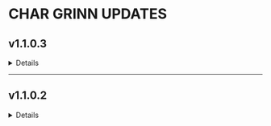 # CHAR GRINN UPDATES
## v1.1.0.3
<details>  

### PATCH RESOLUTIONS
  <details>

__Misplaced Fireplace__  
*Removed misplaced firewplace in Riverwood Trader*  

__Male Hair & Beards__  
*Rebuilt Bodyslide to apply proper hair & beard options for male NPCs*  

__Large Gemstones in Inventory__  
*Patches & fixes didn't work for all gems, removed ENB light mods until fix is built & applied*  

  </details>

### REMOVALS / CHANGES

#### ALL PROFILES
  <details>

--- 
##### ADDITIONS  
---  
**+SoS Uncloaked**  

--- 
##### REMOVALS  
---  
**-Dragonbone Ebonsteel Armor SE (mod no longer listed)**  
**-DragonLord Armor**  
**-Valkrie Armor**  
**-LOD Unloading Bug Fix**  
**-LOD Unloading Bug Fix - Settings Loader**  
**-ENB Particle Lights for Gemstones**  
**-ENB Particle Lights for ENB SE - Paragon Gems**  
**-ENB Light Inventory Fix (ELIF)**  
**-ENBLights Plus ELIF Compatibility**  
**-Giant gem on the menu fix**  

---  
##### UPDATES  
---  
**>Updated Unofficial Skyrim Special Edition Patch v4.2.9alpha**  
**>Updated Unofficial Skyrim Creation Club Content Patch v7.7**  
**>Updated Dynamic Activation Key v1.02**  
**>Updated Conditional Expressions v1.27**  
**>Updated Conditional Expressions for NPCs v1.28**  
**>Updated Navigator - Navmesh Fixes v1.5.2**    
**>Updated Caliente's Beautiful Bodies Enhancer CBBE v.2.0.1**  
**>Updated DynDOLOD 3.00 Alpha-148**  
**>Updated DynDOLOD Resource SE 3.00 vAlpha-45**  
**>Updated Char Grinn BodySlide Output**  
**>Updated Char Grinn DynDOLOD Output**  
**>Updated Char Grinn Main Menu Profile Wallpapers**  

  </details>

### MCO PROFILES  
  <details>

---  
##### REMOVALS
---   
**-Animations - Elden Rim Moveset (SCAR)**  
**-Animations - Elden Rim Moveset (SCAR)**  
**-Animations - Underwater Combat**  
 

  </details>

### OSTIM PROFILES
  <details>

--- 
##### ADDITIONS  
---  
**+OStim Standalone - Advanced Adult Animation Framework**  
**+OSmp - Automatic SMP physics toggle for OStim**  
**+Amormous Adventures for OStim**  
**+Amormous Adventures for OStim Standalone - Open Animations Patch and Fixes**  
**+oWintersun NG**  
**+NL_MCM - A Modular MCM Framework** 
**+OAhegao**  
**+HALOS Human HDT Tongue**  
**+HALOS HDT Tongues for OStim Standalone**  
**+OCum Ascended - Cum and Orgasm Mechanics for OStim**  
**+OStim NPCs - NPC Sex Lives Improved**  
**+OStim NPCs - NPC Sex Lives Improved - Settings Loader**  
**+Conjure Companion OStim NG**  
**+Morning Sex**  
**+OVamp -the other way to feed**  
**+Devour - Vampire Feeding Animations for OStim NG**  
**+Lovemaking Compendium for OStim Standalone**  
**+OStim Standalone Anal Animation Add On**  
**+Billyy Table Pack for OStim Standalone**  
**+Billyy Chair and Bench Pack for OStim Standalone**  
**+Night-blooming Violets for OStim Standalone**  
**+Delta of Venus - Sex Fantasies for OStim NG**  
**+Fencing In The Dark for OStim Standalone**  
**+Moon Lovemaking Compendium for OStim NG**  
**+Billyy Furniture Pack for OStim NG**  
**+OEquip**  
**+BakaFactory Ostim Port NG**  
**+OpenSex compatibility patch**  
**+Default.ini Patch - Anal Addon - Drago Foot Addon**  
**+Drago's Love Those Neighbours for OStim Standalone**  
**+Drago's Enchant Those Potions for OStim Standalone**  
**+Drago's Foot Animation Add On for OStim Standalone**  
**+OpenSex Anal Animations Add on**  
**+OpenSex Addon Hub**  
**+Randall's Fia Hug Pack OpenSex Add On**  
**+Open Animations Romance and Erotica**  
**+Feet Animation pack for OStim NG**  
**+Billyy Group animation pack for OStim NG - Extended Version**  
**+Nibbles Animation Pack for OStim**  
**+Billyy Lesbian Animation Pack for OStim**  
**+Billy Threesome animation pack for OStim NG**  
**+Billy Lesbian 3P animation pack for OStim NG**  

--- 
##### REMOVALS  
---  
**-ALL OSTIM NG mods & animations**  

  </details>
</details>

---  
## v1.1.0.2
<details>  

### PATCH RESOLUTIONS
  <details>

__CC Camping Supplies__  
*Square flames*

__Large Campfire__  
*Square smoke*

__Ancano__  
*Missing robes*

__Companion Hall Wall__  
*Wrong texture; removed*

__CG-TorchLevel-Patch__  
*Adjusted brightness, color, flicker, & radius*

__Dark Forests of Skyrim__  
*Disappearing trees, performance*

__CG-BaldNPCs-Patch__  
*Random bald NPCs*

__Smithing Progress Bar__  
*Overlapping progress bar*

__Elden Parry & Counter__  
*Unable to Bash*

__Myrwatch__  
*Floating, moving items*  

__Honeyside Thane of Riften__  
*Missing NobleShelf05 in multiple locations*  

__SOS Genital Slider__  
*Added functionality back to RaceMenu*  

__ENB Inventory Light Fix__  
*Large gemstones in inventory*
  </details>

### REMOVALS / CHANGES

#### ALL PROFILES
  <details>

##### ADDITIONS  
---  
**+All Dead Trees**  
**+Tamrielic Grass for ENB Compliex Grass** 
**+Universal Arrow Tracer**  
**+Myrwatch Statics**  
**+ZZJay's Wardrobe 3BA**  
**+[Christine] Dragon Berserkr**  
**+[Christine] Dragon Marauder**  
**+[Christine] Dragon Slaughter**  
**+[Christine] Gladiatorae Pack**  
**+[Christine] Venom Blade Maiden**  
**+[NINI] Cristal See-through**  
**+[NINI] Defied**  
**+[NINI] Karlstein**  
**+[NINI] Red Nose**  
**+The Wilds by HRT_WRX**  
*Custom track for Char Grinn*

--- 
##### REMOVALS  
---  
**-Realistic Grass Field**  
**-Dark Forests of Skyrim**  
**-Dark Forests of Skyrim: Solstheim Apocalypse**  
**-Elden Counter**  
**-Elden Parry**  
**-Precision Elden Parry Compatability toml**  
**-Stop on Slash: SSE**  
**-Steady Block: Block Animation Fix**  
**-Skyrim's Dead**  
**-Gallows of Skyrim**  
**-CBBE SMP**  
**-Autoscaler Disabler**  
**-Honeyside Thane of Riften**  
**-Vivid Landscapes Whiterun Parallax**  
**-Know Your Enemy: Traits and Resistances**

---  
##### UPDATES  
---  
**>Enabled XPMSE.esp**  
**>New Sunhelm Notifications Preset**  
**>Updated Gore v1.524**  
**>Updated Particle Patch for ENB v1.26**  
**>Updated Dynamic Key Activation v1.02**  
**>Updated Katana: Journey in the Shadows v2.0.1**  
**>Updated Immersive Equipment Displays v1.73 (IED)**  
**>Updated IED: NSFA64v2 Preset**  
*Built from scratch; hides accessories when nude / underwear*  
**>Updated Char Grinn Bodyslide Output**  
**>Updated Char Grinn DynDOLOD Output**  **Updated Char Grinn Grass Output**  
**>Updated Char Grinn Grass Cache Output**  
**>Updated Char Grinn Texgen Output**  
**>Updated Char Grinn xLOD Output**  
**>Updated ENB v0.494**  
**>Updated NO HOPE ENB**  
</details>

#### MCO PROFILES
<details>

--- 
##### REMOVALS  
---  
**-Timed Block - Hellblade**
</details>

#### OSTIM PROFILES
<details>

--- 
##### ADDITIONS  
---  
**+Bikini Mage Robes Replacer**  
**+[Christine] High Priestess Bikini**  
**+Resqueeze: TAWOBA Blades**    
**+Resqueeze: TAWOBA Dwarven**  
**+Resqueeze: TAWOBA Dragonbone**  
**+Resqueeze: TAWOBA Steel Armor Top 07**  
</details>  
</details>
